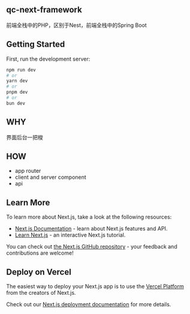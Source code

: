 ## qc-next-framework
前端全栈中的PHP，区别于Nest，前端全栈中的Spring Boot 

## Getting Started

First, run the development server:

```bash
npm run dev
# or
yarn dev
# or
pnpm dev
# or
bun dev
```

## WHY
界面后台一把梭

## HOW
* app router
* client and server component
* api

## Learn More

To learn more about Next.js, take a look at the following resources:

- [Next.js Documentation](https://nextjs.org/docs) - learn about Next.js features and API.
- [Learn Next.js](https://nextjs.org/learn) - an interactive Next.js tutorial.

You can check out [the Next.js GitHub repository](https://github.com/vercel/next.js/) - your feedback and contributions are welcome!

## Deploy on Vercel

The easiest way to deploy your Next.js app is to use the [Vercel Platform](https://vercel.com/new?utm_medium=default-template&filter=next.js&utm_source=create-next-app&utm_campaign=create-next-app-readme) from the creators of Next.js.

Check out our [Next.js deployment documentation](https://nextjs.org/docs/deployment) for more details.
